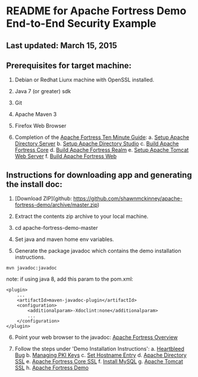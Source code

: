 # README for Apache Fortress Demo End-to-End Security Example

## Last updated: March 15, 2015

## Prerequisites for target machine:
1. Debian or Redhat Liunx machine with OpenSSL installed.

2. Java 7 (or greater) sdk

3. Git

4. Apache Maven 3

5. Firefox Web Browser

6. Completion of the [Apache Fortress Ten Minute Guide](http://symas.com/javadocs/apache-fortress-core/org/apache/directory/fortress/core/doc-files/ten-minute-guide.html):
     a. [Setup Apache Directory Server](http://symas.com/javadocs/apache-fortress-core/org/apache/directory/fortress/core/doc-files/apache-directory-server.html)
     b. [Setup Apache Directory Studio](http://symas.com/javadocs/apache-fortress-core/org/apache/directory/fortress/core/doc-files/apache-directory-studio.html)
     c. [Build Apache Fortress Core](http://symas.com/javadocs/apac1he-fortress-core/org/apache/directory/fortress/core/doc-files/apache-fortress-core.html)
     d. [Build Apache Fortress Realm](http://symas.com/javadocs/apache-fortress-core/org/apache/directory/fortress/core/doc-files/apache-fortress-realm.html)
     e. [Setup Apache Tomcat Web Server](http://symas.com/javadocs/apache-fortress-core/org/apache/directory/fortress/core/doc-files/apache-tomcat.html)
     f. [Build Apache Fortress Web](http://symas.com/javadocs/apache-fortress-core/org/apache/directory/fortress/core/doc-files/apache-fortress-web.html)

## Instructions for downloading app and generating the install doc:

1. [Download ZIP](github: https://github.com/shawnmckinney/apache-fortress-demo/archive/master.zip)

2. Extract the contents zip archive to your local machine.

3. cd apache-fortress-demo-master

4. Set java and maven home env variables.

5. Generate the package javadoc which contains the demo installation instructions.
````
mvn javadoc:javadoc
````

note: if using java 8, add this param to the pom.xml:
```
<plugin>
    ...
    <artifactId>maven-javadoc-plugin</artifactId>
    <configuration>
        <additionalparam>-Xdoclint:none</additionalparam>
        ...
    </configuration>
</plugin>
```

6. Point your web browser to the javadoc: [Apache Fortress Overview](target/site/apidocs/overview-summary.html)

7. Follow the steps under 'Demo Installation Instructions':
     a. [Heartbleed Bug](target/site/apidocs/doc-files/opensslheartbleed.html)
     b. [Managing PKI Keys](target/site/apidocs/doc-files/keys.html)
     c. [Set Hostname Entry](target/site/apidocs/doc-files/hosts.html)
     d. [Apache Directory SSL](target/site/apidocs/doc-files/apache-directory-ssl.html)
     e. [Apache Fortress Core SSL](target/site/apidocs/doc-files/apache-fortress-core-ssl.html)
     f. [Install MySQL](target/site/apidocs/doc-files/mysql.html)
     g. [Apache Tomcat SSL](target/site/apidocs/doc-files/apache-tomcat-ssl.html)
     h. [Apache Fortress Demo](target/site/apidocs/doc-files/apache-fortress-demo.html)
